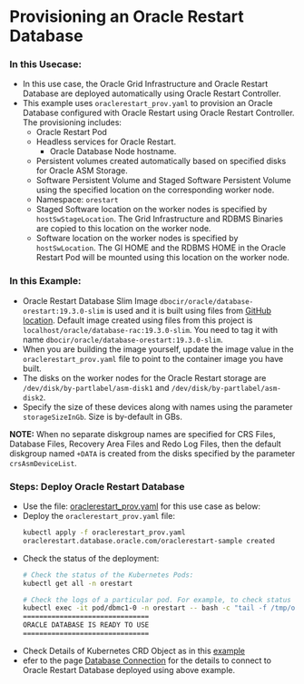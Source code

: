 # Provisioning an Oracle Restart Database
### In this Usecase:
* In this use case, the Oracle Grid Infrastructure and Oracle Restart Database are deployed automatically using Oracle Restart Controller.
* This example uses `oraclerestart_prov.yaml` to provision an Oracle Database configured with Oracle Restart using Oracle Restart Controller. The provisioning includes:
  * Oracle Restart Pod
  * Headless services for Oracle Restart.
    * Oracle Database Node hostname.
  * Persistent volumes created automatically based on specified disks for Oracle ASM Storage.
  * Software Persistent Volume and Staged Software Persistent Volume using the specified location on the corresponding worker node.
  * Namespace: `orestart`
  * Staged Software location on the worker nodes is specified by `hostSwStageLocation`. The Grid Infrastructure and RDBMS Binaries are copied to this location on the worker node.
  * Software location on the worker nodes is specified by `hostSwLocation`. The GI HOME and the RDBMS HOME in the Oracle Restart Pod will be mounted using this location on the worker node.

### In this Example:
  * Oracle Restart Database Slim Image `dbocir/oracle/database-orestart:19.3.0-slim` is used and it is built using files from [GitHub location](https://github.com/oracle/docker-images/tree/main/OracleDatabase/RAC/OracleRealApplicationClusters#building-oracle-rac-database-container-slim-image). Default image created using files from this project is `localhost/oracle/database-rac:19.3.0-slim`. You need to tag it with name `dbocir/oracle/database-orestart:19.3.0-slim`. 
  * When you are building the image yourself, update the image value in the `oraclerestart_prov.yaml` file to point to the container image you have built. 
  * The disks on the worker nodes for the Oracle Restart storage are `/dev/disk/by-partlabel/asm-disk1` and `/dev/disk/by-partlabel/asm-disk2`. 
  * Specify the size of these devices along with names using the parameter `storageSizeInGb`. Size is by-default in GBs.

**NOTE:** When no separate diskgroup names are specified for CRS Files, Database Files, Recovery Area Files and Redo Log Files, then the default diskgroup named `+DATA` is created from the disks specified by the parameter `crsAsmDeviceList`.

### Steps: Deploy Oracle Restart Database
* Use the file: [oraclerestart_prov.yaml](./oraclerestart_prov.yaml) for this use case as below:
* Deploy the `oraclerestart_prov.yaml` file:
    ```sh
    kubectl apply -f oraclerestart_prov.yaml
    oraclerestart.database.oracle.com/oraclerestart-sample created
    ```
* Check the status of the deployment:
    ```sh
    # Check the status of the Kubernetes Pods:    
    kubectl get all -n orestart

    # Check the logs of a particular pod. For example, to check status of pod "dbmc1-0":    
    kubectl exec -it pod/dbmc1-0 -n orestart -- bash -c "tail -f /tmp/orod/oracle_db_setup.log"
    ===============================
    ORACLE DATABASE IS READY TO USE
    ===============================
    ```
* Check Details of Kubernetes CRD Object as in this [example](./orestart_object.txt)
* efer to the page [Database Connection](./database_connection.md) for the details to connect to Oracle Restart Database deployed using above example.
